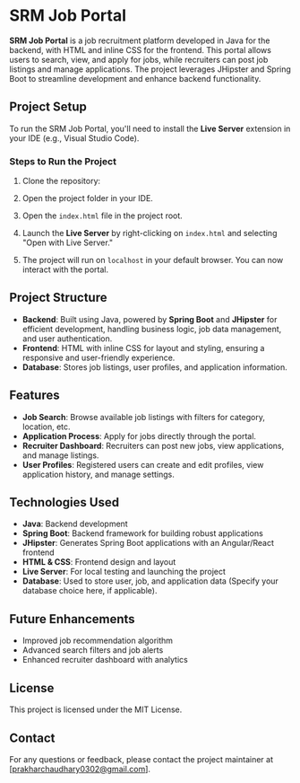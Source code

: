 # SRM Job Portal

**SRM Job Portal** is a job recruitment platform developed in Java for the backend, with HTML and inline CSS for the frontend. This portal allows users to search, view, and apply for jobs, while recruiters can post job listings and manage applications. The project leverages JHipster and Spring Boot to streamline development and enhance backend functionality.

## Project Setup

To run the SRM Job Portal, you'll need to install the **Live Server** extension in your IDE (e.g., Visual Studio Code).

### Steps to Run the Project

1. Clone the repository:
 
2. Open the project folder in your IDE.

3. Open the `index.html` file in the project root.

4. Launch the **Live Server** by right-clicking on `index.html` and selecting "Open with Live Server."

5. The project will run on `localhost` in your default browser. You can now interact with the portal.

## Project Structure

- **Backend**: Built using Java, powered by **Spring Boot** and **JHipster** for efficient development, handling business logic, job data management, and user authentication.
- **Frontend**: HTML with inline CSS for layout and styling, ensuring a responsive and user-friendly experience.
- **Database**: Stores job listings, user profiles, and application information.

## Features

- **Job Search**: Browse available job listings with filters for category, location, etc.
- **Application Process**: Apply for jobs directly through the portal.
- **Recruiter Dashboard**: Recruiters can post new jobs, view applications, and manage listings.
- **User Profiles**: Registered users can create and edit profiles, view application history, and manage settings.

## Technologies Used

- **Java**: Backend development
- **Spring Boot**: Backend framework for building robust applications
- **JHipster**: Generates Spring Boot applications with an Angular/React frontend
- **HTML & CSS**: Frontend design and layout
- **Live Server**: For local testing and launching the project
- **Database**: Used to store user, job, and application data (Specify your database choice here, if applicable).

## Future Enhancements

- Improved job recommendation algorithm
- Advanced search filters and job alerts
- Enhanced recruiter dashboard with analytics

## License

This project is licensed under the MIT License.

## Contact

For any questions or feedback, please contact the project maintainer at [prakharchaudhary0302@gmail.com].

